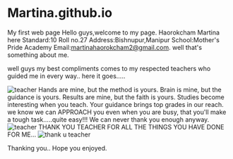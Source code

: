 # Martina.github.io
My first web page
Hello guys,welcome to my page.
Haorokcham Martina here
Standard:10
Roll no.27
Address:Bishnupur,Manipur
School:Mother's Pride Academy
Email:martinahaorokcham2@gmail.com.
well that's something about me.

well guys my best compliments comes to my respected teachers who guided me in every way..
here it goes.....
















![teacher](https://www.dgreetings.com/thank-you-cards/image/thanks-notes-for-teacher-4.jpg)
Hands are mine,
    but the method is yours.
Brain is mine,
    but the guidance is yours.
Results are mine,
    but the faith is yours.
Studies become interesting when you teach.
Your guidance brings top grades in our reach.
we know we can 
    APPROACH you
even when you are busy,
    that you'll make a 
tough task.....quite easy!!!
We can never thank you enough anyway.
![teacher](https://www.nyack.edu/news/teaching-calling-vs-profession/.jpg)
THANK YOU TEACHER FOR ALL THE THINGS YOU HAVE DONE FOR ME...
![thank u teacher](https://www.nyack.edu/news/teaching-calling-vs-profession/.jpg)

Thanking you..
    Hope you enjoyed.
    
